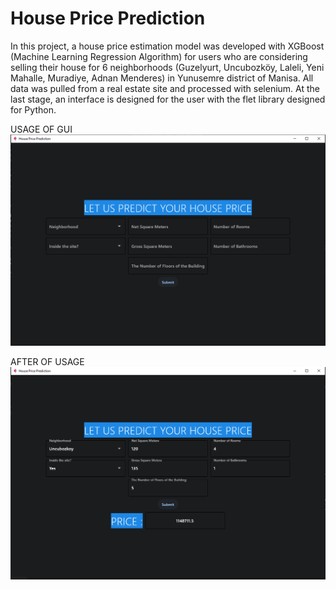 # House Price Prediction
 In this project, a house price estimation model was developed with XGBoost (Machine Learning Regression Algorithm) for users who are considering selling their house for 6 neighborhoods (Guzelyurt, Uncubozköy, Laleli, Yeni Mahalle, Muradiye, Adnan Menderes) in Yunusemre district of Manisa. All data was pulled from a real estate site and processed with selenium. At the last stage, an interface is designed for the user with the flet library designed for Python.
 
 USAGE OF GUI
![usage of gui](https://github.com/bugrahusreverdogan/House-Price-Prediction/blob/main/images/house_price_prediction_first.PNG)

AFTER OF USAGE
![after of usage](https://github.com/bugrahusreverdogan/House-Price-Prediction/blob/main/images/house_price_prediction_second.PNG)
